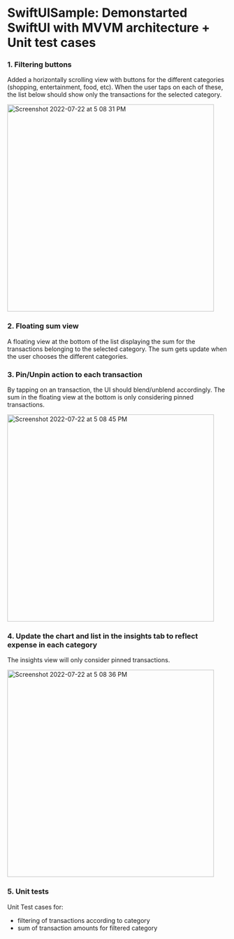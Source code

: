 # SwiftUISample: Demonstarted SwiftUI with MVVM architecture + Unit test cases

### 1. Filtering buttons

Added a horizontally scrolling view with buttons for the different categories (shopping, entertainment, food, etc). When the user taps on each of these, the list below should show only the transactions for the selected category.

<img width="473" alt="Screenshot 2022-07-22 at 5 08 31 PM" src="https://user-images.githubusercontent.com/8705862/180480196-c0fd5b79-1eaf-4964-8592-b6fb47fde720.png">

### 2. Floating sum view 

A floating view at the bottom of the list displaying the sum for the transactions belonging to the selected category. The sum gets update when the user chooses the different categories.

### 3. Pin/Unpin action to each transaction

By tapping on an transaction, the UI should blend/unblend accordingly. The sum in the floating view at the bottom is only considering pinned transactions.

<img width="473" alt="Screenshot 2022-07-22 at 5 08 45 PM" src="https://user-images.githubusercontent.com/8705862/180480232-3b535127-ac32-4a43-9212-1942cccef7d9.png">

### 4. Update the chart and list in the insights tab to reflect expense in each category

The insights view will only consider pinned transactions.

<img width="473" alt="Screenshot 2022-07-22 at 5 08 36 PM" src="https://user-images.githubusercontent.com/8705862/180480249-89cd4249-47c9-401f-94ae-bbd99a94352e.png">

### 5. Unit tests 

Unit Test cases for: 

- filtering of transactions according to category
- sum of transaction amounts for filtered category
